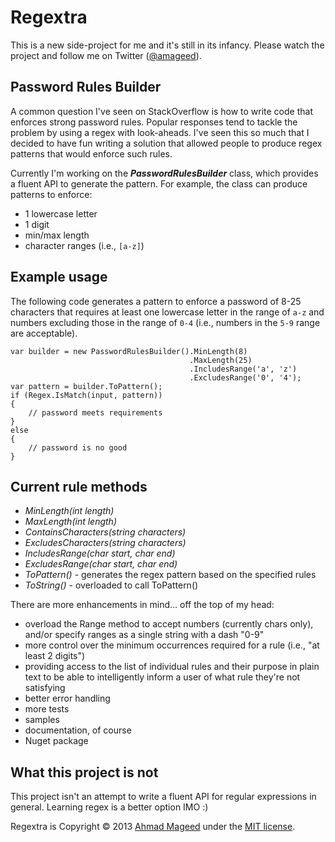 Regextra
========

This is a new side-project for me and it's still in its infancy. Please watch the project and follow me on Twitter ([@amageed](http://www.twitter.com/amageed)).

Password Rules Builder
----------------------

A common question I've seen on StackOverflow is how to write code that enforces strong password rules. Popular responses tend to tackle the problem by using a regex with look-aheads. I've seen this so much that I decided to have fun writing a solution that allowed people to produce regex patterns that would enforce such rules.

Currently I'm working on the ***PasswordRulesBuilder*** class, which provides a fluent API to generate the pattern. For example, the class can produce patterns to enforce:

- 1 lowercase letter
- 1 digit
- min/max length
- character ranges (i.e., `[a-z]`)

Example usage
--------------
The following code generates a pattern to enforce a password of 8-25 characters that requires at least one lowercase letter in the range of `a-z` and numbers excluding those in the range of `0-4` (i.e., numbers in the `5-9` range are acceptable).

    var builder = new PasswordRulesBuilder().MinLength(8)
                                            .MaxLength(25)
                                            .IncludesRange('a', 'z')
                                            .ExcludesRange('0', '4');
    var pattern = builder.ToPattern();
    if (Regex.IsMatch(input, pattern))
    {
        // password meets requirements
    }
    else
    {
        // password is no good
    }

Current rule methods
--------------------

- *MinLength(int length)*
- *MaxLength(int length)*
- *ContainsCharacters(string characters)*
- *ExcludesCharacters(string characters)*
- *IncludesRange(char start, char end)*
- *ExcludesRange(char start, char end)*
- *ToPattern()* - generates the regex pattern based on the specified rules
- *ToString()* - overloaded to call ToPattern()

There are more enhancements in mind... off the top of my head:
- overload the Range method to accept numbers (currently chars only), and/or specify ranges as a single string with a dash "0-9"
- more control over the minimum occurrences required for a rule (i.e., "at least 2 digits")
- providing access to the list of individual rules and their purpose in plain text to be able to intelligently inform a user of what rule they're not satisfying
- better error handling
- more tests
- samples
- documentation, of course
- Nuget package

What this project is not
------------------------
This project isn't an attempt to write a fluent API for regular expressions in general. Learning regex is a better option IMO :)

Regextra is Copyright © 2013 [Ahmad Mageed](http://softwareninjaneer.com) under the [MIT license](https://github.com/amageed/Regextra/blob/master/LICENSE).
